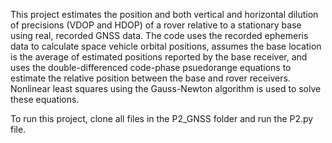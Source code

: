 This project estimates the position and both vertical and horizontal dilution of precisions (VDOP and HDOP) of a rover relative to a stationary base using real, recorded GNSS data. The code uses the recorded ephemeris data 
to calculate space vehicle orbital positions, assumes the base location is the average of estimated positions reported by the base receiver, and uses the double-differenced code-phase psuedorange equations to estimate
the relative position between the base and rover receivers. Nonlinear least squares using the Gauss-Newton algorithm is used to solve these equations. 

To run this project, clone all files in the P2_GNSS folder and run the P2.py file. 
